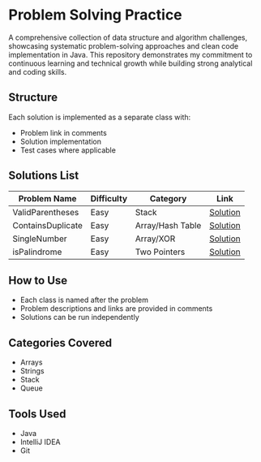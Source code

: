 # Problem Solving Practice

A comprehensive collection of data structure and algorithm challenges, showcasing systematic problem-solving approaches and clean code implementation in Java. This repository demonstrates my commitment to continuous learning and technical growth while building strong analytical and coding skills.

## Structure
Each solution is implemented as a separate class with:
- Problem link in comments
- Solution implementation
- Test cases where applicable

## Solutions List
| Problem Name | Difficulty | Category | Link |
|--------------|------------|----------|------|
| ValidParentheses | Easy | Stack | [Solution](https://github.com/islamostafa/ProblemSolving/blob/main/ValidParenthese.java) |
| ContainsDuplicate | Easy | Array/Hash Table | [Solution](https://github.com/islamostafa/ProblemSolving/blob/main/ContainsDuplicate.java) |
| SingleNumber | Easy | Array/XOR | [Solution](https://github.com/islamostafa/ProblemSolving/blob/main/SingleNumber.java) |
| isPalindrome | Easy | Two Pointers | [Solution](https://github.com/islamostafa/ProblemSolving/blob/main/isPalindrome.java) |
<!-- Add more problems as you solve them -->

## How to Use
- Each class is named after the problem
- Problem descriptions and links are provided in comments
- Solutions can be run independently

## Categories Covered
- Arrays
- Strings
- Stack
- Queue
<!-- Add more categories as you solve problems -->

## Tools Used
- Java
- IntelliJ IDEA
- Git
